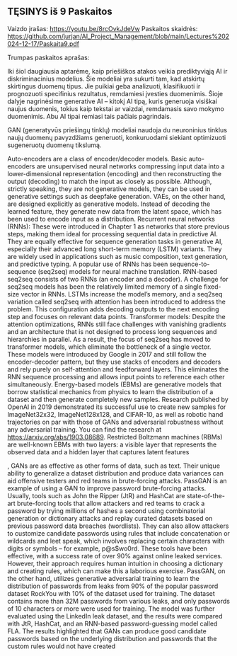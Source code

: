 ## TĘSINYS iš 9 Paskaitos

Vaizdo įrašas: https://youtu.be/8rcOvkJdeVw
Paskaitos skaidrės: https://github.com/jurjan/AI_Project_Management/blob/main/Lectures%202024-12-17/Paskaita9.pdf

Trumpas paskaitos aprašas:

Iki šiol daugiausia aptarėme, kaip priešiškos atakos veikia prediktyviąją AI ir diskriminacinius modelius. Šie modeliai yra sukurti tam, kad atskirtų skirtingus duomenų tipus. Jie puikiai geba analizuoti, klasifikuoti ir prognozuoti specifinius rezultatus, remdamiesi įvesties duomenimis. Šioje dalyje nagrinėsime generative AI – kitokį AI tipą, kuris generuoja visiškai naujus duomenis, tokius kaip tekstai ar vaizdai, remdamasis savo mokymo duomenimis. Abu AI tipai remiasi tais pačiais pagrindais.

GAN (generatyvūs priešingų tinklų) modeliai naudoja du neuroninius tinklus naujų duomenų pavyzdžiams generuoti, konkuruodami siekiant optimizuoti sugeneruotų duomenų tikslumą.

Auto-encoders are a class of encoder/decoder models. Basic auto-encoders are unsupervised neural networks compressing input data into a lower-dimensional representation (encoding) and then reconstructing the output (decoding) to match the input as closely as possible. Although, strictly speaking, they are not generative models, they can be used in generative settings such as deepfake generation. VAEs, on the other hand, are designed explicitly as generative models. Instead of decoding the learned feature, they generate new data from the latent space, which has been used to encode input as a distribution.
Recurrent neural networks (RNNs): These were introduced in Chapter 1 as networks that store previous steps, making them ideal for processing sequential data in predictive AI. They are equally effective for sequence generation tasks in generative AI, especially their advanced long short-term memory (LSTM) variants. They are widely used in applications such as music composition, text generation, and predictive typing. A popular use of RNNs has been sequence-to-sequence (seq2seq) models for neural machine translation. RNN-based seq2seq consists of two RNNs (an encoder and a decoder). A challenge for seq2seq models has been the relatively limited memory of a single fixed-size vector in RNNs. LSTMs increase the model’s memory, and a seq2seq variation called seq2seq with attention has been introduced to address the problem. This configuration adds decoding outputs to the next encoding step and focuses on relevant data points. 
Transformer models: Despite the attention optimizations, RNNs still face challenges with vanishing gradients and an architecture that is not designed to process long sequences and hierarchies in parallel. As a result, the focus of seq2seq has moved to transformer models, which eliminate the bottleneck of a single vector. These models were introduced by Google in 2017 and still follow the encoder-decoder pattern, but they use stacks of encoders and decoders and rely purely on self-attention and feedforward layers. This eliminates the RNN sequence processing and allows input points to reference each other simultaneously.
Energy-based models (EBMs) are generative models that borrow statistical mechanics from physics to learn the distribution of a dataset and then generate completely new samples. Research published by OpenAI in 2019 demonstrated its successful use to create new samples for ImageNet32x32, ImageNet128x128, and CIFAR-10, as well as robotic hand trajectories on par with those of GANs and adversarial robustness without any adversarial training. You can find the research at https://arxiv.org/abs/1903.08689. Restricted Boltzmann machines (RBMs) are well-known EBMs with two layers: a visible layer that represents the observed data and a hidden layer that captures latent features



, GANs are as effective as other forms of data, such as text. Their unique ability to generalize a dataset distribution and produce data variances can aid offensive testers and red teams in brute-forcing attacks.
PassGAN is an example of using a GAN to improve password brute-forcing attacks. Usually, tools such as John the Ripper (JtR) and HashCat are state-of-the-art brute-forcing tools that allow attackers and red teams to crack a password by trying millions of hashes a second using combinatorial generation or dictionary attacks and replay curated datasets based on previous password data breaches (wordlists). They can also allow attackers to customize candidate passwords using rules that include concatenation or wildcards and leet speak, which involves replacing certain characters with digits or symbols – for example, p@s$wo0rd. These tools have been effective, with a success rate of over 90% against online leaked services. However, their approach requires human intuition in choosing a dictionary and creating rules, which can make this a laborious exercise.
PassGAN, on the other hand, utilizes generative adversarial training to learn the distribution of passwords from leaks from 90% of the popular password dataset RockYou with 10% of the dataset used for training. The dataset contains more than 32M passwords from various leaks, and only passwords of 10 characters or more were used for training. The model was further evaluated using the LinkedIn leak dataset, and the results were compared with JtR, HashCat, and an RNN-based password-guessing model called FLA. The results highlighted that GANs can produce good candidate passwords based on the underlying distribution and passwords that the custom rules would not have created


